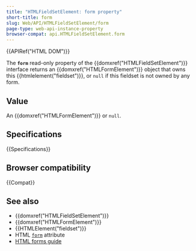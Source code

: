 ```yaml
---
title: "HTMLFieldSetElement: form property"
short-title: form
slug: Web/API/HTMLFieldSetElement/form
page-type: web-api-instance-property
browser-compat: api.HTMLFieldSetElement.form
---
```


{{APIRef("HTML DOM")}}

The **`form`** read-only property of the {{domxref("HTMLFieldSetElement")}} interface returns an {{domxref("HTMLFormElement")}} object that owns this {{htmlelement("fieldset")}}, or `null` if this fieldset is not owned by any form.

## Value

An {{domxref("HTMLFormElement")}} or `null`.

## Specifications

{{Specifications}}

## Browser compatibility

{{Compat}}

## See also

- {{domxref("HTMLFieldSetElement")}}
- {{domxref("HTMLFormElement")}}
- {{HTMLElement("fieldset")}}
- HTML [`form`](/en-US/docs/Web/HTML/Reference/Element/fieldset#form) attribute
- [HTML forms guide](/en-US/docs/Learn_web_development/Extensions/Forms)
